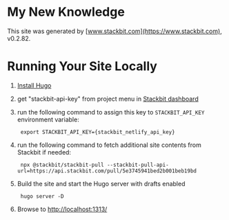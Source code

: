 # My New Knowledge

This site was generated by [www.stackbit.com](https://www.stackbit.com), v0.2.82.

# Running Your Site Locally

1. [Install Hugo](https://gohugo.io/getting-started/quick-start/#step-1-install-hugo)

1. get "stackbit-api-key" from project menu in [Stackbit dashboard](https://app.stackbit.com/dashboard)

1. run the following command to assign this key to `STACKBIT_API_KEY` environment variable:

        export STACKBIT_API_KEY={stackbit_netlify_api_key}

1. run the following command to fetch additional site contents from Stackbit if needed:

        npx @stackbit/stackbit-pull --stackbit-pull-api-url=https://api.stackbit.com/pull/5e3745941bed2b001beb19bd

1. Build the site and start the Hugo server with drafts enabled

        hugo server -D

1. Browse to [http://localhost:1313/](http://localhost:1313/)
